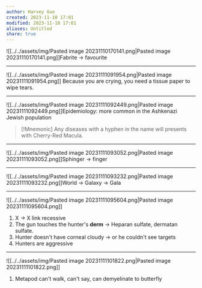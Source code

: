 ```yaml
---
author: Harvey Guo
created: 2023-11-10 17:01
modified: 2023-11-10 17:01
aliases: Untitled
share: true
---
```


![[../../assets/img/Pasted image 20231110170141.png|Pasted image 20231110170141.png]]Fabrite -> favourite

---
![[../../assets/img/Pasted image 20231111091954.png|Pasted image 20231111091954.png]] Because you are crying, you need a tissue paper to wipe tears.

---
![[../../assets/img/Pasted image 20231111092449.png|Pasted image 20231111092449.png]]Epidemiology: more common in the Ashkenazi Jewish population
>[!Mnemonic] 
>Any diseases with a hyphen in the name will presents with Cherry-Red Macula.

---
![[../../assets/img/Pasted image 20231111093052.png|Pasted image 20231111093052.png]]Sphinger -> finger

---
![[../../assets/img/Pasted image 20231111093232.png|Pasted image 20231111093232.png]]World -> Galaxy -> Gala

---
![[../../assets/img/Pasted image 20231111095604.png|Pasted image 20231111095604.png]]
1. X -> X link recessive
2. The gun touches the hunter's **derm** -> Heparan sulfate, dermatan sulfate.
3. Hunter doesn't have corneal cloudy -> or he couldn't see targets
4. Hunters are aggressive

---
![[../../assets/img/Pasted image 20231111101822.png|Pasted image 20231111101822.png]]
1. Metapod can't walk, can't say, can demyelinate to butterfly